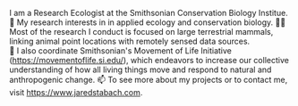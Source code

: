 I am a Research Ecologist at the Smithsonian Conservation Biology Institue.
🌱 My research interests in in applied ecology and conservation biology.
🐘📡 Most of the research I conduct is focused on large terrestrial mammals, linking animal point locations with remotely sensed data sources.  
🐾 I also coordinate Smithsonian's Movement of Life Initiative (https://movementoflife.si.edu/), which endeavors to increase our collective understanding of how all living things move and respond to natural and anthropogenic change.
📫 To see more about my projects or to contact me, visit https://www.jaredstabach.com.
